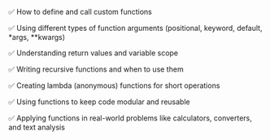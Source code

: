 ✅ How to define and call custom functions


✅ Using different types of function arguments (positional, keyword, default, *args, **kwargs)


✅ Understanding return values and variable scope


✅ Writing recursive functions and when to use them


✅ Creating lambda (anonymous) functions for short operations


✅ Using functions to keep code modular and reusable


✅ Applying functions in real-world problems like calculators, converters, and text analysis
 
 
